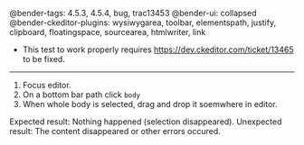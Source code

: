 @bender-tags: 4.5.3, 4.5.4, bug, trac13453
@bender-ui: collapsed
@bender-ckeditor-plugins: wysiwygarea, toolbar, elementspath, justify, clipboard, floatingspace, sourcearea, htmlwriter,
link

* This test to work properly requires https://dev.ckeditor.com/ticket/13465 to be fixed.

------------

1. Focus editor.
2. On a bottom bar path click `body`
3. When whole body is selected, drag and drop it soemwhere in editor.

Expected result: Nothing happened (selection disappeared).
Unexpected result: The content disappeared or other errors occured.
